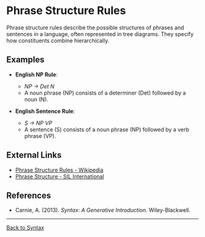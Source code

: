 # Phrase Structure Rules

Phrase structure rules describe the possible structures of phrases and sentences in a language, often represented in tree diagrams. They specify how constituents combine hierarchically.

## Examples

- **English NP Rule**:
  - *NP → Det N*
  - A noun phrase (NP) consists of a determiner (Det) followed by a noun (N).

- **English Sentence Rule**:
  - *S → NP VP*
  - A sentence (S) consists of a noun phrase (NP) followed by a verb phrase (VP).


## External Links

- [Phrase Structure Rules - Wikipedia](https://en.wikipedia.org/wiki/Phrase_structure_rules)
- [Phrase Structure - SIL International](https://glossary.sil.org/term/phrase-structure)

## References

- Carnie, A. (2013). *Syntax: A Generative Introduction*. Wiley-Blackwell.

---

[Back to Syntax](../README.md)
